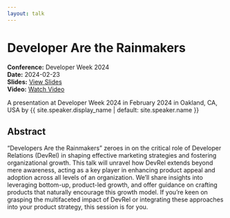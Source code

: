 ```yaml
---
layout: talk
---
```


<!-- Source: https://noti.st/jbaruch/wtopGc/developer-are-the-rainmakers -->
# Developer Are the Rainmakers

**Conference:** Developer Week 2024  
**Date:** 2024-02-23  
**Slides:** [View Slides](https://drive.google.com/file/d/1GWNvMgLDfQFNw8QStn58Xr3sx54y2ntI/view)  
**Video:** [Watch Video](https://www.youtube.com/watch?v=klM8B2mUT-A)  

A presentation at Developer Week 2024 in
                    February 2024 in
                    Oakland, CA, USA by 
                    {{ site.speaker.display_name | default: site.speaker.name }}

## Abstract

“Developers Are the Rainmakers” zeroes in on the critical role of Developer Relations (DevRel) in shaping effective marketing strategies and fostering organizational growth. This talk will unravel how DevRel extends beyond mere awareness, acting as a key player in enhancing product appeal and adoption across all levels of an organization. We’ll share insights into leveraging bottom-up, product-led growth, and offer guidance on crafting products that naturally encourage this growth model. If you’re keen on grasping the multifaceted impact of DevRel or integrating these approaches into your product strategy, this session is for you.

